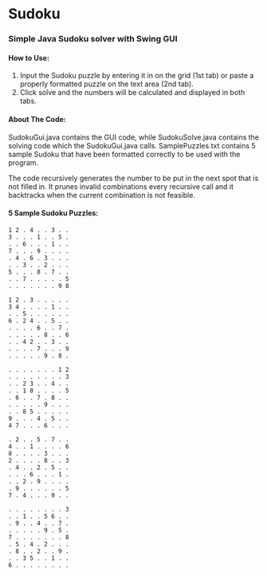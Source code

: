 # Sudoku
### Simple Java Sudoku solver with Swing GUI

#### How to Use:

1. Input the Sudoku puzzle by entering it in on the grid (1st tab) or paste a properly formatted puzzle on the text area (2nd tab).
2. Click solve and the numbers will be calculated and displayed in both tabs.

#### About The Code:

SudokuGui.java contains the GUI code, while SudokuSolve.java contains the solving code which the SudokuGui.java calls. SamplePuzzles.txt contains 5 sample Sudoku that have been formatted correctly to be used with the program.

The code recursively generates the number to be put in the next spot that is not filled in. It prunes invalid combinations every recursive call and it backtracks when the current combination is not feasible.

#### 5 Sample Sudoku Puzzles:

```
1 2 . 4 . . 3 . .
3 . . . 1 . . 5 .
. . 6 . . . 1 . .
7 . . . 9 . . . .
. 4 . 6 . 3 . . .
. . 3 . . 2 . . .
5 . . . 8 . 7 . .
. . 7 . . . . . 5
. . . . . . . 9 8

1 2 . 3 . . . . .
3 4 . . . . 1 . .
. . 5 . . . . . .
6 . 2 4 . . 5 . .
. . . . 6 . . 7 .
. . . . . 8 . . 6
. . 4 2 . . 3 . .
. . . . 7 . . . 9
. . . . . 9 . 8 .

. . . . . . . 1 2
. . . . . . . . 3
. . 2 3 . . 4 . .
. . 1 8 . . . . 5
. 6 . . 7 . 8 . .
. . . . . 9 . . .
. . 8 5 . . . . .
9 . . . 4 . 5 . .
4 7 . . . 6 . . .

. 2 . . 5 . 7 . .
4 . . 1 . . . . 6
8 . . . . 3 . . .
2 . . . . 8 . . 3
. 4 . . 2 . 5 . .
. . . 6 . . . 1 .
. . 2 . 9 . . . .
. 9 . . . . . . 5
7 . 4 . . . 9 . .

. . . . . . . . 3
. . 1 . . 5 6 . .
. 9 . . 4 . . 7 .
. . . . . 9 . 5 .
7 . . . . . . . 8
. 5 . 4 . 2 . . .
. 8 . . 2 . . 9 .
. . 3 5 . . 1 . .
6 . . . . . . . .
```

